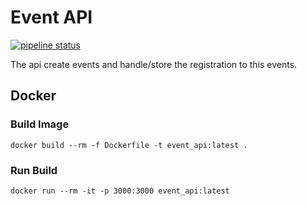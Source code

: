 # Event API

[![pipeline status](https://gitlab.com/nmonst4/event_api/badges/master/pipeline.svg)](https://gitlab.com/nmonst4/event_api/commits/master)

The api create events and handle/store the registration to this events.


## Docker

### Build Image

`docker build --rm -f Dockerfile -t event_api:latest .`

### Run Build

`docker run --rm -it -p 3000:3000 event_api:latest`